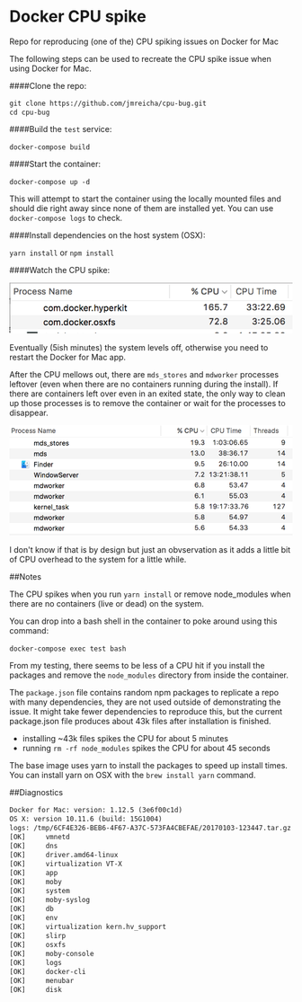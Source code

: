 # Docker CPU spike

Repo for reproducing (one of the) CPU spiking issues on Docker for Mac

The following steps can be used to recreate the CPU spike issue when using
Docker for Mac.

####Clone the repo:

```
git clone https://github.com/jmreicha/cpu-bug.git
cd cpu-bug
```

####Build the `test` service:

`docker-compose build`

####Start the container:

`docker-compose up -d`

This will attempt to start the container using the locally mounted files and
should die right away since none of them are installed yet.  You can use
`docker-compose logs` to check.

####Install dependencies on the host system (OSX):

`yarn install` or `npm install`

####Watch the CPU spike:

![cpu-spike](./cpu.png)

Eventually (5ish minutes) the system levels off, otherwise you need to restart
the Docker for Mac app.

After the CPU mellows out, there are `mds_stores` and `mdworker` processes leftover (even when there are no containers running during the install).  If there are containers left over even in an exited state, the only way to clean up those processes is to remove the container or wait for the processes to disappear.

![mds_stores](./mds.png)

I don't know if that is by design but just an obvservation as it adds a little bit of CPU overhead to the system for a little while.

##Notes

The CPU spikes when you run `yarn install` or remove node_modules when there are no containers (live or dead) on the system.

You can drop into a bash shell in the container to poke around using this command:

`docker-compose exec test bash`

From my testing, there seems to be less of a CPU hit if you install the packages and remove the `node_modules` directory from inside the container.

The `package.json` file contains random npm packages to replicate a repo with
many dependencies, they are not used outside of demonstrating the issue.  It
might take fewer dependencies to reproduce this, but the current package.json
file produces about 43k files after installation is finished.

- installing ~43k files spikes the CPU for about 5 minutes
- running `rm -rf node_modules` spikes the CPU for about 45 seconds

The base image uses yarn to install the packages to speed up install times.  You
can install yarn on OSX with the `brew install yarn` command.

##Diagnostics

```
Docker for Mac: version: 1.12.5 (3e6f00c1d)
OS X: version 10.11.6 (build: 15G1004)
logs: /tmp/6CF4E326-BEB6-4F67-A37C-573FA4CBEFAE/20170103-123447.tar.gz
[OK]     vmnetd
[OK]     dns
[OK]     driver.amd64-linux
[OK]     virtualization VT-X
[OK]     app
[OK]     moby
[OK]     system
[OK]     moby-syslog
[OK]     db
[OK]     env
[OK]     virtualization kern.hv_support
[OK]     slirp
[OK]     osxfs
[OK]     moby-console
[OK]     logs
[OK]     docker-cli
[OK]     menubar
[OK]     disk
```
